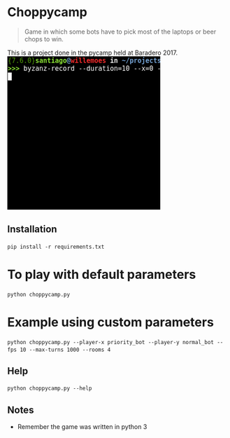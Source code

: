 # Choppycamp

> Game in which some bots have to pick most of the laptops or beer chops to win.

This is a project done in the pycamp held at Baradero 2017.
![Game example](./game_example.gif)

## Installation
`pip install -r requirements.txt`

# To play with default parameters
`python choppycamp.py`

# Example using custom parameters
`python choppycamp.py --player-x priority_bot --player-y normal_bot --fps 10 --max-turns 1000 --rooms 4`


## Help
`python choppycamp.py --help`


## Notes

* Remember the game was written in python 3